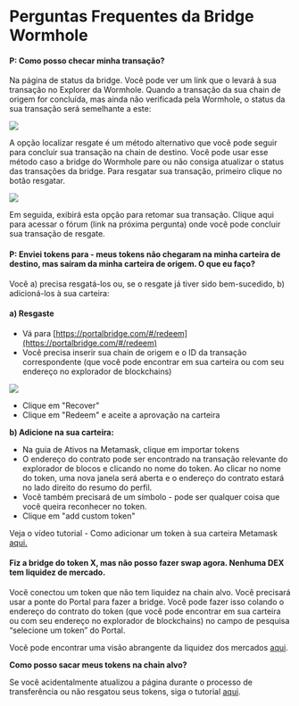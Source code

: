 # Perguntas Frequentes da Bridge Wormhole

#### P: Como posso checar minha transação? <a href="#i-have-sent-tokens-to-chain---my-tokens-did-not-arrive-in-my-target-wallet-but-have-left-my-origin-w" id="i-have-sent-tokens-to-chain---my-tokens-did-not-arrive-in-my-target-wallet-but-have-left-my-origin-w"></a>

Na página de status da bridge. Você pode ver um link que o levará à sua transação no Explorer da Wormhole. Quando a transação da sua chain de origem for concluída, mas ainda não verificada pela Wormhole, o status da sua transação será semelhante a este:

![](https://lh7-us.googleusercontent.com/yORDYXyM5E3AL\_vFxZZ1Q5qeHv59yDodX5sFz2LNxLmjcBEYLJva6KyaHacpuc2VPdccB7GjUflXRcus4l6gh7HD1Y6x0S6GU1xX03Z-9E9xA6JDFSnNgeErRHSF2wV\_98qqyrgAL8p\_9EBgXWKXRZU)

A opção localizar resgate é um método alternativo que você pode seguir para concluir sua transação na chain de destino. Você pode usar esse método caso a bridge do Wormhole pare ou não consiga atualizar o status das transações da bridge. Para resgatar sua transação, primeiro clique no botão resgatar.

![](https://lh7-us.googleusercontent.com/DJTsB2sz0KxIuhUfFbqbb01acekDiLJzEVws1pYWfiNGFRaFnQa0lCW8Wv4L-W7GBdYBvDIB7wUgkFF7tk8zrVCS1EuarMROR0bECQS2NHqMiGpcMrVfaVWGGqJPJXZmOxQIPUcjceDgE8WUk9wJviQ)

Em seguida, exibirá esta opção para retomar sua transação. Clique aqui para acessar o fórum (link na próxima pergunta) onde você pode concluir sua transação de resgate.

#### P: Enviei tokens para - meus tokens não chegaram na minha carteira de destino, mas saíram da minha carteira de origem. O que eu faço?[​](https://portalbridge.com/docs/faqs/troubleshooting#i-have-sent-tokens-to-chain---my-tokens-did-not-arrive-in-my-target-wallet-but-have-left-my-origin-wallet-what-do-i-do)​ <a href="#i-have-sent-tokens-to-chain---my-tokens-did-not-arrive-in-my-target-wallet-but-have-left-my-origin-w" id="i-have-sent-tokens-to-chain---my-tokens-did-not-arrive-in-my-target-wallet-but-have-left-my-origin-w"></a>

Você a) precisa resgatá-los ou, se o resgate já tiver sido bem-sucedido, b) adicioná-los à sua carteira:

#### a) Resgaste

* Vá para [https://portalbridge.com/#/redeem](https://portalbridge.com/#/redeem)
* Você precisa inserir sua chain de origem e o ID da transação correspondente (que você pode encontrar em sua carteira ou com seu endereço no explorador de blockchains)

![](https://lh7-us.googleusercontent.com/v4gdm8TKNfhuq8cRaHWwn-EuJKCuzWSXl5zt76DDHq3N6TBqP-ntLVZNS5CMbIUBvtE2qI2eCpw\_ean4hSicvrLCYhlz8TI5WxgzN3zBpo2wqInZvYuaXCcxU3k6nF6l-On05Ak4vjdZPLhJcQZXybc)

* Clique em "Recover"
* Clique em "Redeem" e aceite a aprovação na carteira

**b) Adicione na sua carteira:**

* Na guia de Ativos na Metamask, clique em importar tokens&#x20;
* O endereço do contrato pode ser encontrado na transação relevante do explorador de blocos e clicando no nome do token. Ao clicar no nome do token, uma nova janela será aberta e o endereço do contrato estará no lado direito do resumo do perfil.&#x20;
* Você também precisará de um símbolo - pode ser qualquer coisa que você queira reconhecer no token.&#x20;
* Clique em "add custom token"

Veja o vídeo tutorial - Como adicionar um token à sua carteira Metamask [aqui.](https://portalbridge.com/docs/video-tutorials/how-to-manually-add-tokens-to-your-wallet#metamask)

#### Fiz a bridge do token X, mas não posso fazer swap agora. Nenhuma DEX tem liquidez de mercado.[​](https://portalbridge.com/docs/faqs/troubleshooting#i-bridged-x-token-but-cannot-swap-it-now-no-dex-has-liquid-markets)​ <a href="#i-bridged-x-token-but-cannot-swap-it-now-no-dex-has-liquid-markets" id="i-bridged-x-token-but-cannot-swap-it-now-no-dex-has-liquid-markets"></a>

Você conectou um token que não tem liquidez na chain alvo. Você precisará usar a ponte do Portal para fazer a bridge. Você pode fazer isso colando o endereço do contrato do token (que você pode encontrar em sua carteira ou com seu endereço no explorador de blockchains) no campo de pesquisa “selecione um token” do Portal.&#x20;

Você pode encontrar uma visão abrangente da liquidez dos mercados [aqui](https://portalbridge.com/docs/faqs/liquid-markets).

**Como posso sacar meus tokens na chain alvo?**[**​**](https://portalbridge.com/docs/faqs/troubleshooting#how-can-i-redeem-my-tokens-on-the-target-chain)**​**

Se você acidentalmente atualizou a página durante o processo de transferência ou não resgatou seus tokens, siga o tutorial [aqui](https://portalbridge.com/docs/tutorials/how-to-use-recovery-workflow).
